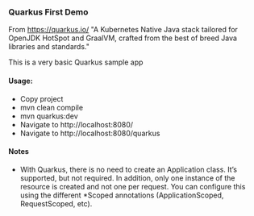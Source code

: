 ### Quarkus First Demo

From https://quarkus.io/ 
"A Kubernetes Native Java stack tailored for OpenJDK HotSpot and GraalVM, crafted from the best of breed Java libraries and standards."

This is a very basic Quarkus sample app

#### Usage:
- Copy project
- mvn clean compile
- mvn quarkus:dev
- Navigate to http://localhost:8080/
- Navigate to http://localhost:8080/quarkus

#### Notes
- With Quarkus, there is no need to create an Application class. It’s supported, but not required. In addition, only one instance of the resource is created and not one per request. You can configure this using the different *Scoped annotations (ApplicationScoped, RequestScoped, etc).